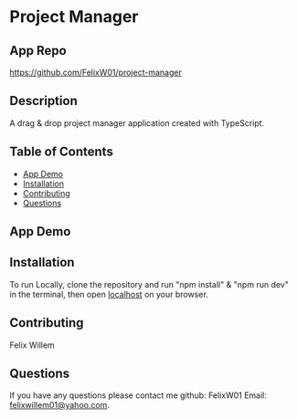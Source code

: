 # Project Manager

## App Repo 
https://github.com/FelixW01/project-manager

## Description

A drag & drop project manager application created with TypeScript.

## Table of Contents
- [App Demo](#app-demo)
- [Installation](#installation)
- [Contributing](#contributing)
- [Questions](#questions)

## App Demo


## Installation
To run Locally, clone the repository and run "npm install" & "npm run dev" in the terminal, then open [localhost](http://127.0.0.1:5173/) on your browser.

## Contributing
Felix Willem

## Questions
If you have any questions please contact me github: FelixW01 Email: felixwillem01@yahoo.com.
